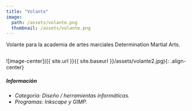 ```yaml
---
title: "Volante"
image: 
  path: /assets/volante.png
  thumbnail: /assets/volante.png
---
```


Volante para la academia de artes marciales Determination Martial Arts.

<figure class="align-center">
  <a href="#"><img src="{{ site.url }}{{ site.baseurl }}/assets/volante2.png" alt=""></a>
  <figcaption> </figcaption>
</figure> 

![image-center]({{ site.url }}{{ site.baseurl }}/assets/volante2.jpg){: .align-center}

##### _Información_
- _Categoría: Diseño / herramientas informáticas._
- _Programas: Inkscape y GIMP._
